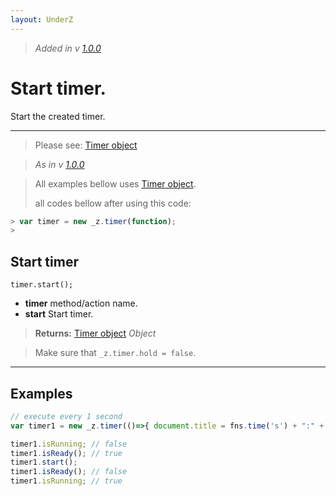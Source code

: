 ```yaml
---
layout: UnderZ
---
```

> _Added in v [1.0.0](https://github.com/hlaCk/UnderZ/tree/clean1.0.0)_
# Start timer.
Start the created timer.

***

> Please see: [Timer object](https://github.com/hlaCk/UnderZ/wiki/.timer()#timer-object)

> _As in v [1.0.0](https://github.com/hlaCk/UnderZ/tree/clean1.0.0)_

> All examples bellow uses [Timer object](https://github.com/hlaCk/UnderZ/wiki/.timer()#timer-object).
> 
> all codes bellow after using this code:
> 
```js
> var timer = new _z.timer(function);
> 
```

## Start timer
`timer.start();`

* **timer** method/action name.
* **start** Start timer.

> **Returns:** [Timer object](https://github.com/hlaCk/UnderZ/wiki/.timer()#timer-object) _Object_

> Make sure that `_z.timer.hold = false`.

***

## Examples

```js
// execute every 1 second
var timer1 = new _z.timer(()=>{ document.title = fns.time('s') + ":" + fns.time('m'); }, 1000);

timer1.isRunning; // false
timer1.isReady(); // true
timer1.start();
timer1.isReady(); // false
timer1.isRunning; // true

```
